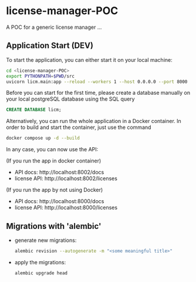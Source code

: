 # license-manager-POC
A POC for a generic license manager ...

## Application Start (DEV)
To start the application, you can either start it on your local machine:
```sh
cd <license-manager-POC>
export PYTHONPATH=$PWD/src
uvicorn licm.main:app --reload --workers 1 --host 0.0.0.0 --port 8000
```
Before you can start for the first time, please create a database manually 
on your local postgreSQL database using the SQL query

```sql
CREATE DATABASE licm;
```

Alternatively, you can run the whole application in a Docker container. 
In order to build and start the container, just use the command

```sh
docker compose up -d --build
```

In any case, you can now use the API:

(If you run the app in docker container)
* API docs: http://localhost:8002/docs
* license API: http://localhost:8002/licenses

(If you run the app by not using Docker)
* API docs: http://localhost:8000/docs
* license API: http://localhost:8000/licenses

## Migrations with 'alembic'

* generate new migrations:
    ```sh
    alembic revision --autogenerate -m "<some meaningful title>"
    ```

* apply the migrations:
    ```sh
    alembic upgrade head
    ```

